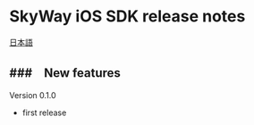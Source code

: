 SkyWay iOS SDK release notes
=============================

[日本語](./release-notes.md)

###　New features
--------------------------

Version 0.1.0

* first release
